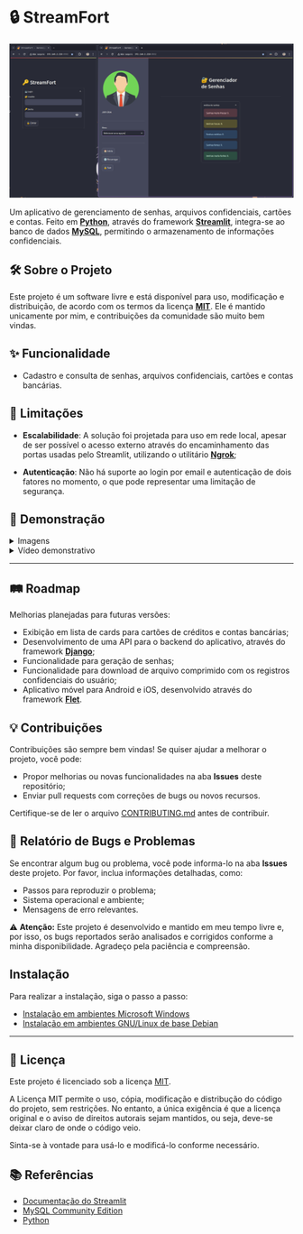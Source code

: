 # 🔒 StreamFort

![StreamFort](documentation/images/main.png)

Um aplicativo de gerenciamento de senhas, arquivos confidenciais, cartões e contas. Feito em **[Python](https://www.python.org/)**, através do framework **[Streamlit](https://streamlit.io/)**, integra-se ao banco de dados **[MySQL](https://www.mysql.com/)**, permitindo o armazenamento de informações confidenciais.

## 🛠 Sobre o Projeto

Este projeto é um software livre e está disponível para uso, modificação e distribuição, de acordo com os termos da licença [**MIT**](LICENSE). Ele é mantido unicamente por mim, e contribuições da comunidade são muito bem vindas.

## ✨ Funcionalidade

- Cadastro e consulta de senhas, arquivos confidenciais, cartões e contas bancárias.

## 🚧 Limitações

<!-- - **Versão nativa para Windows**: Atualmente, o projeto não oferece suporte nativo para sistemas Microsoft Windows, devido a um erro na execução do Streamlit em conjunto com o conector MySQL para o Python, que faz com que o processo seja encerrado em sequência. Devido a isso, a alternativa é a execução do aplicativo através do **[Subsistema Linux para Windows](https://learn.microsoft.com/pt-br/windows/wsl/install)**; -->
- **Escalabilidade**: A solução foi projetada para uso em rede local, apesar de ser possível o acesso externo através do encaminhamento das portas usadas pelo Streamlit, utilizando o utilitário **[Ngrok](https://ngrok.com/)**;

- **Autenticação**: Não há suporte ao login por email e autenticação de dois fatores no momento, o que pode representar uma limitação de segurança.


## 📸 Demonstração

<details>
   <summary>Imagens</summary>

   ---

   ![Login](documentation/images/login.png)
   *Tela de login.*

   ---

   ![Tela Inicial](documentation/images/home.png)
   *Tela inicial mostrando a análise de senhas.*

   ---

   ![Cadastro de Contas](documentation/images/passwords.png)
   *Tela de cadastro de senhas.*

   ---

   ![Cadastro de Cartões](documentation/images/credit_card.png)
   *Tela de cadastro de cartões de crédito.*

   ---

   ![Cadastro de faturas](documentation/images/archives.png)
   *Tela de upload de arquivos.*

   ---

</details>

<details>
   <summary>Vídeo demonstrativo</summary>

   ![StreamFort](https://youtu.be/YqLTeAxbOlw)

</details>

---

## 🛤️ Roadmap

Melhorias planejadas para futuras versões:

- Exibição em lista de cards para cartões de créditos e contas bancárias;
- Desenvolvimento de uma API para o backend do aplicativo, através do framework **[Django](https://www.djangoproject.com/)**;
- Funcionalidade para geração de senhas;
- Funcionalidade para download de arquivo comprimido com os registros confidenciais do usuário;
- Aplicativo móvel para Android e iOS, desenvolvido através do framework **[Flet](https://flet.dev/)**.

## 💡 Contribuições

Contribuições são sempre bem vindas! Se quiser ajudar a melhorar o projeto, você pode:

- Propor melhorias ou novas funcionalidades na aba **Issues** deste repositório;
- Enviar pull requests com correções de bugs ou novos recursos.

Certifique-se de ler o arquivo [CONTRIBUTING.md](documentation/pages/CONTRIBUTING.md) antes de contribuir.

## 🐞 Relatório de Bugs e Problemas

Se encontrar algum bug ou problema, você pode informa-lo na aba **Issues** deste projeto. Por favor, inclua informações detalhadas, como:

- Passos para reproduzir o problema;
- Sistema operacional e ambiente;
- Mensagens de erro relevantes.

⚠️ **Atenção:** Este projeto é desenvolvido e mantido em meu tempo livre e, por isso, os bugs reportados serão analisados e corrigidos conforme a minha disponibilidade. Agradeço pela paciência e compreensão.

## Instalação

Para realizar a instalação, siga o passo a passo: 

- [Instalação em ambientes Microsoft Windows](documentation/pages/Windows_Installation.md)
- [Instalação em ambientes GNU/Linux de base Debian](documentation/pages/Linux_Installation.md)

---

## 📜 Licença

Este projeto é licenciado sob a licença [MIT](LICENSE).

   A Licença MIT permite o uso, cópia, modificação e distribução do código do projeto, sem restrições. No entanto, a única exigência é que a licença original e o aviso de direitos autorais sejam mantidos, ou seja, deve-se deixar claro de onde o código veio.

 Sinta-se à vontade para usá-lo e modificá-lo conforme necessário.

## 📚 Referências

- [Documentação do Streamlit](https://docs.streamlit.io/)
- [MySQL Community Edition](https://dev.mysql.com/downloads/)
- [Python](https://www.python.org/)
